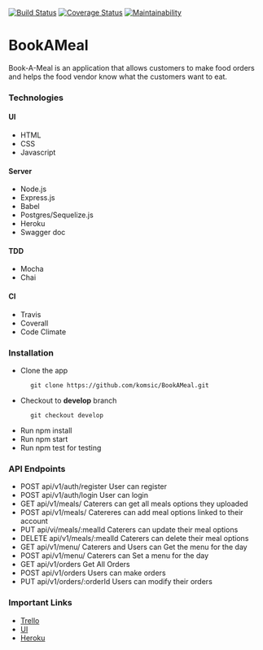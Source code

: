[![Build Status](https://travis-ci.org/komsic/BookAMeal.svg?branch=develop)](https://travis-ci.org/komsic/BookAMeal) [![Coverage Status](https://coveralls.io/repos/github/komsic/BookAMeal/badge.svg?branch=develop)](https://coveralls.io/github/komsic/BookAMeal?branch=develop) [![Maintainability](https://api.codeclimate.com/v1/badges/605db976365287c83b7b/maintainability)](https://codeclimate.com/github/komsic/BookAMeal/maintainability)

# BookAMeal
Book-A-Meal is an application that allows customers to make food orders and helps the food vendor know what the customers want to eat.

### Technologies
#### UI
* HTML
* CSS
* Javascript

#### Server
* Node.js
* Express.js
* Babel
* Postgres/Sequelize.js
* Heroku
* Swagger doc

#### TDD

* Mocha
* Chai

#### CI
* Travis
* Coverall
* Code Climate

### Installation
* Clone the app
```
      git clone https://github.com/komsic/BookAMeal.git
```
* Checkout to **develop** branch
```
      git checkout develop
```
* Run npm install
* Run npm start
* Run npm test for testing

### API Endpoints
* POST api/v1/auth/register User can register
* POST api/v1/auth/login User can login
* GET api/v1/meals/ Caterers can get all meals options they uploaded
* POST api/v1/meals/ Catereres can add meal options linked to their account
* PUT api/vi/meals/:mealId Caterers can update their meal options
* DELETE api/v1/meals/:mealId Caterers can delete their meal options
* GET api/v1/menu/ Caterers and Users can Get the menu for the day
* POST api/v1/menu/ Caterers can Set a menu for the day
* GET api/v1/orders Get All Orders
* POST api/v1/orders Users can make orders
* PUT api/v1/orders/:orderId Users can modify their orders

### Important Links
* [Trello](https://trello.com/b/MPtMk02p/meal-booking-app)
* [UI](https://komsic.github.io/BookAMeal/ui/index.html)
* [Heroku](https://book-a-meal-1.herokuapp.com/)
